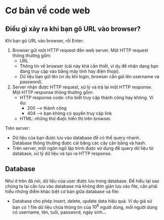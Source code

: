 # Cơ bản về code web

## Điều gì xảy ra khi bạn gõ URL vào browser?

Khi bạn gõ URL vào browser, rồi Enter:

1. Browser gửi một HTTP request đến web server. Một HTTP request thông thường gồm:
    - URL
    - Thông tin về browser (cái này khá cần thiết, ví dụ để nhận dạng bạn đang truy cập vào bằng máy tính hay điện thoại).
    - Dữ liệu bạn gửi lên (ví dụ khi login, browser cần gửi lên username và password).
2. Server nhận được HTTP request, xử lý và trả lại một HTTP response. Một HTTP response thông thường gồm:
    - HTTP response code: cho biết truy cập thành công hay không. Ví dụ:
        - 200 --> thành công
        - 404 --> bạn không có quyền truy cập link
    - HTML: những thứ được hiển thị trên browser.

Trên server:
- Dữ liệu của bạn được lưu vào database để có thể query nhanh. Database thông thường được cài bằng các cây cân bằng và hash.
- Trên server, một ngôn ngữ lập trình được sử dụng để query dữ liệu từ database, xử lý dữ liệu và tạo ra HTTP response.

## Database

Như ở trên đã nói, dữ liệu của user được lưu trong database. Để hiểu tại sao chúng ta lại cần lưu vào database mà không đơn giản lưu vào file, cần phải hiểu những điểm khác biệt cơ bản giữa database và file:

* Database cho phép insert, delete, update data hiệu quả. Ví dụ giả sử bạn có 1 file dữ liệu chứa thông tin của $10^6$ người dùng, mỗi người dùng có username, tên, tuổi, password, ngày sinh...
